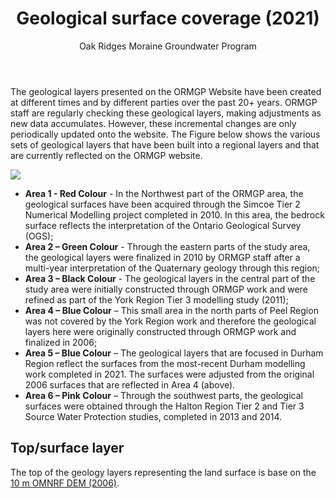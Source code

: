 ﻿---
title: Geological surface coverage (2021)
author: Oak Ridges Moraine Groundwater Program
output: html_document
---


The geological layers presented on the ORMGP Website have been created at different times and by different parties over the past 20+ years.  ORMGP staff are regularly checking these geological layers, making adjustments as new data accumulates. However, these incremental changes are only periodically updated onto the website. The Figure below shows the various sets of geological layers that have been built into a regional layers and that are currently reflected on the ORMGP website. 

![](fig/geolayers-sourcemap.png)

- **Area 1 - Red Colour** - In the Northwest part of the ORMGP area, the geological surfaces have been acquired through the Simcoe Tier 2 Numerical Modelling project completed in 2010. In this area, the bedrock surface reflects the interpretation of the Ontario Geological Survey (OGS);
- **Area 2 – Green Colour** - Through the eastern parts of the study area, the geological layers were finalized in 2010 by ORMGP staff after a multi-year interpretation of the Quaternary geology through this region;
- **Area 3 – Black Colour** - The geological layers in the central part of the study area were initially constructed through ORMGP work and were refined as part of the York Region Tier 3 modelling study (2011);
- **Area 4 – Blue Colour** – This small area in the north parts of Peel Region was not covered by the York Region work and therefore the geological layers here were originally constructed through ORMGP work and finalized in 2006;
- **Area 5 – Blue Colour** – The geological layers that are focused in Durham Region reflect the surfaces from the most-recent Durham modelling work completed in 2021.  The surfaces were adjusted from the original 2006 surfaces that are reflected in Area 4 (above).
- **Area 6 – Pink Colour** – Through the southwest parts, the geological surfaces were obtained through the Halton Region Tier 2 and Tier 3 Source Water Protection studies, completed in 2013 and 2014.

## Top/surface layer

The top of the geology layers representing the land surface is base on the [10 m OMNRF DEM (2006)](/metadata/external/mnr2006dem/LIO%20MNR%20DEM%2010m%20Metadata.pdf).

